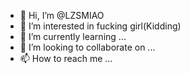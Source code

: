 - 👋 Hi, I’m @LZSMIAO
- 👀 I’m interested in fucking girl(Kidding)
- 🌱 I’m currently learning ...
- 💞️ I’m looking to collaborate on ...
- 📫 How to reach me ...

<!---
LZSMIAO/LZSMIAO is a ✨ special ✨ repository because its `README.md` (this file) appears on your GitHub profile.
You can click the Preview link to take a look at your changes.
--->
